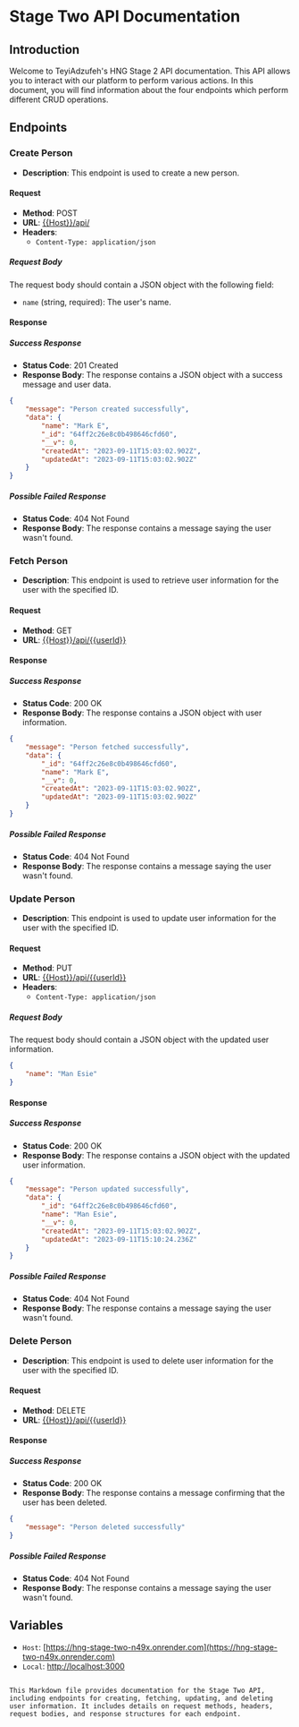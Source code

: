 # Stage Two API Documentation

## Introduction

Welcome to TeyiAdzufeh's HNG Stage 2 API documentation. This API allows you to interact with our platform to perform various actions. In this document, you will find information about the four endpoints which perform different CRUD operations.

## Endpoints

### Create Person

- **Description**: This endpoint is used to create a new person.

#### Request

- **Method**: POST
- **URL**: [{{Host}}/api/](https://hng-stage-two-n49x.onrender.com/api)
- **Headers**:
  - `Content-Type: application/json`

##### Request Body

The request body should contain a JSON object with the following field:

- `name` (string, required): The user's name.

#### Response

##### Success Response

- **Status Code**: 201 Created
- **Response Body**: The response contains a JSON object with a success message and user data.

```json
{
    "message": "Person created successfully",
    "data": {
        "name": "Mark E",
        "_id": "64ff2c26e8c0b498646cfd60",
        "__v": 0,
        "createdAt": "2023-09-11T15:03:02.902Z",
        "updatedAt": "2023-09-11T15:03:02.902Z"
    }
}
```

##### Possible Failed Response

- **Status Code**: 404 Not Found
- **Response Body**: The response contains a message saying the user wasn't found.

### Fetch Person

- **Description**: This endpoint is used to retrieve user information for the user with the specified ID.

#### Request

- **Method**: GET
- **URL**: [{{Host}}/api/{{userId}}](https://hng-stage-two-n49x.onrender.com/api/64ff2c26e8c0b498646cfd60)

#### Response

##### Success Response

- **Status Code**: 200 OK
- **Response Body**: The response contains a JSON object with user information.

```json
{
    "message": "Person fetched successfully",
    "data": {
        "_id": "64ff2c26e8c0b498646cfd60",
        "name": "Mark E",
        "__v": 0,
        "createdAt": "2023-09-11T15:03:02.902Z",
        "updatedAt": "2023-09-11T15:03:02.902Z"
    }
}
```

##### Possible Failed Response

- **Status Code**: 404 Not Found
- **Response Body**: The response contains a message saying the user wasn't found.

### Update Person

- **Description**: This endpoint is used to update user information for the user with the specified ID.

#### Request

- **Method**: PUT
- **URL**: [{{Host}}/api/{{userId}}](https://hng-stage-two-n49x.onrender.com/api/64ff2c26e8c0b498646cfd60)
- **Headers**:
  - `Content-Type: application/json`

##### Request Body

The request body should contain a JSON object with the updated user information.

```json
{
    "name": "Man Esie"
}
```

#### Response

##### Success Response

- **Status Code**: 200 OK
- **Response Body**: The response contains a JSON object with the updated user information.

```json
{
    "message": "Person updated successfully",
    "data": {
        "_id": "64ff2c26e8c0b498646cfd60",
        "name": "Man Esie",
        "__v": 0,
        "createdAt": "2023-09-11T15:03:02.902Z",
        "updatedAt": "2023-09-11T15:10:24.236Z"
    }
}
```

##### Possible Failed Response

- **Status Code**: 404 Not Found
- **Response Body**: The response contains a message saying the user wasn't found.

### Delete Person

- **Description**: This endpoint is used to delete user information for the user with the specified ID.

#### Request

- **Method**: DELETE
- **URL**: [{{Host}}/api/{{userId}}](https://hng-stage-two-n49x.onrender.com/api/64ff2c26e8c0b498646cfd60)

#### Response

##### Success Response

- **Status Code**: 200 OK
- **Response Body**: The response contains a message confirming that the user has been deleted.

```json
{
    "message": "Person deleted successfully"
}
```

##### Possible Failed Response

- **Status Code**: 404 Not Found
- **Response Body**: The response contains a message saying the user wasn't found.

## Variables

- `Host`: [https://hng-stage-two-n49x.onrender.com](https://hng-stage-two-n49x.onrender.com)
- `Local`: [http://localhost:3000](http://localhost:3000)

```

This Markdown file provides documentation for the Stage Two API, including endpoints for creating, fetching, updating, and deleting user information. It includes details on request methods, headers, request bodies, and response structures for each endpoint.